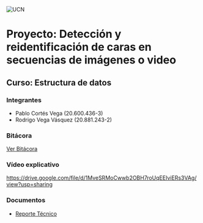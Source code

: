 ![UCN](docs/images/60x60-ucn-negro.png)


# Proyecto: Detección y reidentificación de caras en secuencias de imágenes o video
## Curso: Estructura de datos

### Integrantes

* Pablo Cortés Vega (20.600.436-3)
* Rodrigo Vega Vásquez (20.881.243-2)

### Bitácora

[Ver Bitácora](docs/BITACORA.md)

### Vídeo explicativo

<https://drive.google.com/file/d/1MveSRMoCwwb2OBH7roUqEEIviERs3VAg/view?usp=sharing>

### Documentos

* [Reporte Técnico](docs/README.md)



